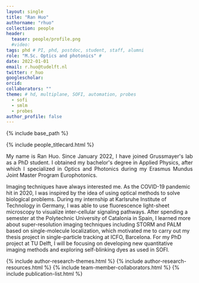 ```yaml
---
layout: single
title: "Ran Huo"
authorname: "rhuo"
collection: people
header:
  teaser: people/profile.png
  #video:
tags: phd # PI, phd, postdoc, student, staff, alumni
role: "M.Sc. Optics and photonics" #  
date: 2022-01-01
email: r.huo@tudelft.nl
twitter: r_huo
googlescholar: 
orcid: 
collaborators: ""
theme: # hd, multiplane, SOFI, automation, probes
  - sofi
  - smlm
  - probes
author_profile: false
---
```


{% include base_path %}

{% include people_titlecard.html %}

<p align= "justify">
<!--- Text goes here --->
My name is Ran Huo. Since January 2022, I have joined Grussmayer's lab as a PhD student. I obtained my bachelor's degree in Applied Physics, after which I specialized in Optics and Photonics during my Erasmus Mundus Joint Master Program Europhotonics.  

Imaging techniques have always interested me. As the COVID-19 pandemic hit in 2020, I was inspired by the idea of using optical methods to solve biological problems. During my internship at Karlsruhe Institute of Technology in Germany, I was able to use fluorescence light-sheet microscopy to visualize inter-cellular signaling pathways. After spending a semester at the Polytechnic University of Catalonia in Spain, I learned more about super-resolution imaging techniques including STORM and PALM based on single-molecule localization, which motivated me to carry out my thesis project in single-particle tracking at ICFO, Barcelona. For my PhD project at TU Delft, I will be focusing on developing new quantitative imaging methods and exploring self-blinking dyes as used in SOFI. 

<!--- Text ends here --->
{% include author-research-themes.html %}
{% include author-research-resources.html %}
{% include team-member-collaborators.html %}
{% include publication-list.html %}